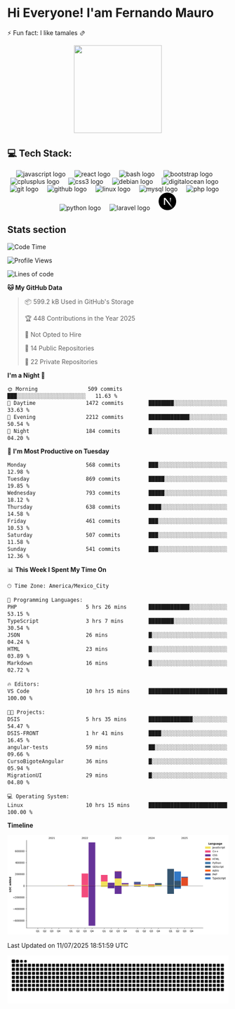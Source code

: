 <h1>Hi Everyone! I'am Fernando Mauro </h1>
<p>⚡ Fun fact: I like tamales 🫔</p>

<div align="center">
  <img height="200" width="200" src="https://c.tenor.com/D9bWSaEUuwoAAAAC/tenor.gif"  />
</div>

## 💻 Tech Stack:
<div align="center">
  <img src="https://cdn.jsdelivr.net/gh/devicons/devicon/icons/javascript/javascript-original.svg" height="40" width="40" alt="javascript logo"  />
  <img width="12" />
  <img src="https://cdn.jsdelivr.net/gh/devicons/devicon/icons/react/react-original.svg" height="40" width="40" alt="react logo"  />
  <img width="12" />
  <img src="https://cdn.jsdelivr.net/gh/devicons/devicon/icons/bash/bash-original.svg" height="40" width="40" alt="bash logo"  />
  <img width="12" />
  <img src="https://cdn.jsdelivr.net/gh/devicons/devicon/icons/bootstrap/bootstrap-original.svg" height="40" width="40" alt="bootstrap logo"  />
  <img width="12" />
  <img src="https://cdn.jsdelivr.net/gh/devicons/devicon/icons/cplusplus/cplusplus-original.svg" height="40" width="40" alt="cplusplus logo"  />
  <img width="12" />
  <img src="https://cdn.jsdelivr.net/gh/devicons/devicon/icons/css3/css3-original.svg" height="40" width="40" alt="css3 logo"  />
  <img width="12" />
  <img src="https://cdn.jsdelivr.net/gh/devicons/devicon/icons/debian/debian-original.svg" height="40" width="40" alt="debian logo"  />
  <img width="12" />
  <img src="https://cdn.jsdelivr.net/gh/devicons/devicon/icons/digitalocean/digitalocean-original.svg" height="40" width="40" alt="digitalocean logo"  />
  <img width="12" />
  <img src="https://cdn.jsdelivr.net/gh/devicons/devicon/icons/git/git-original.svg" height="40" width="40" alt="git logo"  />
  <img width="12" />
  <img src="https://cdn.jsdelivr.net/gh/devicons/devicon/icons/github/github-original.svg" height="40" width="40" alt="github logo"  />
  <img width="12" />
  <img src="https://cdn.jsdelivr.net/gh/devicons/devicon/icons/linux/linux-original.svg" height="40" width="40" alt="linux logo"  />
  <img width="12" />
  <img src="https://cdn.jsdelivr.net/gh/devicons/devicon/icons/mysql/mysql-original.svg" height="40" width="40" alt="mysql logo"  />
  <img width="12" />
  <img src="https://cdn.jsdelivr.net/gh/devicons/devicon/icons/php/php-original.svg" height="40" width="40" alt="php logo"  />
  <img width="12" />
  <img src="https://cdn.jsdelivr.net/gh/devicons/devicon/icons/python/python-original.svg" height="40" width="40" alt="python logo"  />
  <img width="12" />
  <img src="https://upload.wikimedia.org/wikipedia/commons/thumb/9/9a/Laravel.svg/50px-Laravel.svg.png" height="40" width="40" alt="laravel logo"  />
  <img width="12" />
  <img src="https://raw.githubusercontent.com/devicons/devicon/ca28c779441053191ff11710fe24a9e6c23690d6/icons/nextjs/nextjs-original.svg" height="40" width="40" alt="Next js logo"  />
</div>

## Stats section
<!--START_SECTION:waka-->
![Code Time](http://img.shields.io/badge/Code%20Time-1%2C395%20hrs%2019%20mins-blue)

![Profile Views](http://img.shields.io/badge/Profile%20Views-0-blue)

![Lines of code](https://img.shields.io/badge/From%20Hello%20World%20I%27ve%20Written-2.3%20million%20lines%20of%20code-blue)

**🐱 My GitHub Data** 

> 📦 599.2 kB Used in GitHub's Storage 
 > 
> 🏆 448 Contributions in the Year 2025
 > 
> 🚫 Not Opted to Hire
 > 
> 📜 14 Public Repositories 
 > 
> 🔑 22 Private Repositories 
 > 
**I'm a Night 🦉** 

```text
🌞 Morning                509 commits         ███░░░░░░░░░░░░░░░░░░░░░░   11.63 % 
🌆 Daytime                1472 commits        ████████░░░░░░░░░░░░░░░░░   33.63 % 
🌃 Evening                2212 commits        █████████████░░░░░░░░░░░░   50.54 % 
🌙 Night                  184 commits         █░░░░░░░░░░░░░░░░░░░░░░░░   04.20 % 
```
📅 **I'm Most Productive on Tuesday** 

```text
Monday                   568 commits         ███░░░░░░░░░░░░░░░░░░░░░░   12.98 % 
Tuesday                  869 commits         █████░░░░░░░░░░░░░░░░░░░░   19.85 % 
Wednesday                793 commits         █████░░░░░░░░░░░░░░░░░░░░   18.12 % 
Thursday                 638 commits         ████░░░░░░░░░░░░░░░░░░░░░   14.58 % 
Friday                   461 commits         ███░░░░░░░░░░░░░░░░░░░░░░   10.53 % 
Saturday                 507 commits         ███░░░░░░░░░░░░░░░░░░░░░░   11.58 % 
Sunday                   541 commits         ███░░░░░░░░░░░░░░░░░░░░░░   12.36 % 
```


📊 **This Week I Spent My Time On** 

```text
🕑︎ Time Zone: America/Mexico_City

💬 Programming Languages: 
PHP                      5 hrs 26 mins       █████████████░░░░░░░░░░░░   53.15 % 
TypeScript               3 hrs 7 mins        ████████░░░░░░░░░░░░░░░░░   30.54 % 
JSON                     26 mins             █░░░░░░░░░░░░░░░░░░░░░░░░   04.24 % 
HTML                     23 mins             █░░░░░░░░░░░░░░░░░░░░░░░░   03.89 % 
Markdown                 16 mins             █░░░░░░░░░░░░░░░░░░░░░░░░   02.72 % 

🔥 Editors: 
VS Code                  10 hrs 15 mins      █████████████████████████   100.00 % 

🐱‍💻 Projects: 
DSIS                     5 hrs 35 mins       ██████████████░░░░░░░░░░░   54.47 % 
DSIS-FRONT               1 hr 41 mins        ████░░░░░░░░░░░░░░░░░░░░░   16.45 % 
angular-tests            59 mins             ██░░░░░░░░░░░░░░░░░░░░░░░   09.66 % 
CursoBigoteAngular       36 mins             █░░░░░░░░░░░░░░░░░░░░░░░░   05.94 % 
MigrationUI              29 mins             █░░░░░░░░░░░░░░░░░░░░░░░░   04.80 % 

💻 Operating System: 
Linux                    10 hrs 15 mins      █████████████████████████   100.00 % 
```

**Timeline**

![Lines of Code chart](https://raw.githubusercontent.com/Fernando-Mauro/Fernando-Mauro/master/assets/bar_graph.png)


 Last Updated on 11/07/2025 18:51:59 UTC
<!--END_SECTION:waka-->

<img src="https://raw.githubusercontent.com/fernando-mauro/fernando-mauro/output/snake.svg" alt="Snake animation" />
